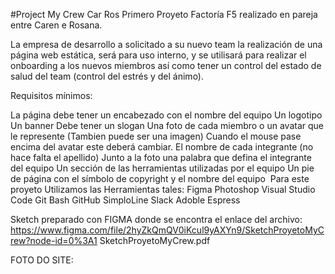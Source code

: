 #Project My Crew Car Ros
Primero Proyeto Factoría F5 realizado en pareja entre Caren e Rosana.

La empresa de desarrollo a solicitado a su nuevo team la realización de una página web estática, será para uso interno, y se utilisará para realizar el onboarding a los nuevos miembros así como tener un control del estado de salud del team (control del estrés y del ánimo).

Requisitos mínimos:

La página debe tener un encabezado con el nombre del equipo
Un logotipo
Un banner
Debe tener un slogan
Una foto de cada miembro o un avatar que le represente (Tambien puede ser una imagen)
Cuando el mouse pase encima del avatar este deberá cambiar.
El nombre de cada integrante (no hace falta el apellido)
Junto a la foto una palabra que defina el integrante del equipo
Un sección de las herramientas utilizadas por el equipo
Un pie de página con el símbolo de copyright y el nombre del equipo
​
Para este proyeto Utilizamos las Herramientas tales:
   Figma
   Photoshop
   Visual Studio Code
   Git Bash
   GitHub
   SimploLine
   Slack
   Adoble Espress

   Sketch preparado con FIGMA donde se encontra el enlace del archivo:
   https://www.figma.com/file/2hyZkQmQV0iKcul9yAXYn9/SketchProyetoMyCrew?node-id=0%3A1
   SketchProyetoMyCrew.pdf

   FOTO DO SITE:
